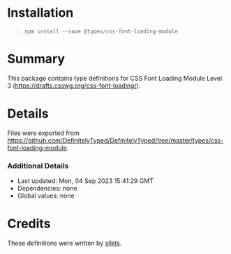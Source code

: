 # Installation
> `npm install --save @types/css-font-loading-module`

# Summary
This package contains type definitions for CSS Font Loading Module Level 3 (https://drafts.csswg.org/css-font-loading/).

# Details
Files were exported from https://github.com/DefinitelyTyped/DefinitelyTyped/tree/master/types/css-font-loading-module.

### Additional Details
 * Last updated: Mon, 04 Sep 2023 15:41:29 GMT
 * Dependencies: none
 * Global values: none

# Credits
These definitions were written by [slikts](https://github.com/slikts).
